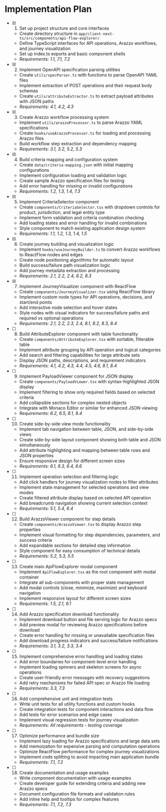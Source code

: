 # Implementation Plan

- [x] 1. Set up project structure and core interfaces

  - Create directory structure in `app/client-next-ts/src/components/api-flow-explorer/`
  - Define TypeScript interfaces for API operations, Arazzo workflows, and journey visualization
  - Set up index.ts exports and basic component shells
  - _Requirements: 1.1, 7.1, 7.2_

- [x] 2. Implement OpenAPI specification parsing utilities

  - Create `utils/specParser.ts` with functions to parse OpenAPI YAML files
  - Implement extraction of POST operations and their request body schemas
  - Create `utils/attributeExtractor.ts` to extract payload attributes with JSON paths
  - _Requirements: 4.1, 4.2, 4.3_

- [x] 3. Create Arazzo workflow processing system

  - Implement `utils/arazzoProcessor.ts` to parse Arazzo YAML specifications
  - Create `hooks/useArazzoProcessor.ts` for loading and processing Arazzo files
  - Build workflow step extraction and dependency mapping
  - _Requirements: 3.1, 3.2, 5.2, 5.3_

- [x] 4. Build criteria mapping and configuration system

  - Create `data/criteria-mapping.json` with initial mapping configurations
  - Implement configuration loading and validation logic
  - Create sample Arazzo specification files for testing
  - Add error handling for missing or invalid configurations
  - _Requirements: 1.2, 1.3, 1.4, 7.3_

- [x] 5. Implement CriteriaSelector component

  - Create `components/CriteriaSelector.tsx` with dropdown controls for product, jurisdiction, and legal entity type
  - Implement form validation and criteria combination checking
  - Add loading states and error handling for invalid combinations
  - Style component to match existing application design system
  - _Requirements: 1.1, 1.2, 1.3, 1.4, 1.5_

- [x] 6. Create journey building and visualization logic

  - Implement `hooks/useJourneyBuilder.ts` to convert Arazzo workflows to ReactFlow nodes and edges
  - Create node positioning algorithms for automatic layout
  - Build success/failure path visualization logic
  - Add journey metadata extraction and processing
  - _Requirements: 2.1, 2.2, 2.4, 8.2, 8.3_

- [x] 7. Implement JourneyVisualizer component with ReactFlow

  - Create `components/JourneyVisualizer.tsx` using ReactFlow library
  - Implement custom node types for API operations, decisions, and start/end points
  - Add interactive node selection and hover states
  - Style nodes with visual indicators for success/failure paths and required vs optional operations
  - _Requirements: 2.1, 2.2, 2.3, 2.4, 8.1, 8.2, 8.3, 8.4_

- [ ] 8. Build AttributeExplorer component with table functionality

  - Create `components/AttributeExplorer.tsx` with sortable, filterable table
  - Implement attribute grouping by API operation and logical categories
  - Add search and filtering capabilities for large attribute sets
  - Display JSON paths, descriptions, and requirement indicators
  - _Requirements: 4.1, 4.2, 4.3, 4.4, 4.5, 4.6, 8.1, 8.4_

- [ ] 9. Implement PayloadViewer component for JSON display

  - Create `components/PayloadViewer.tsx` with syntax-highlighted JSON display
  - Implement filtering to show only required fields based on selected criteria
  - Add collapsible sections for complex nested objects
  - Integrate with Monaco Editor or similar for enhanced JSON viewing
  - _Requirements: 6.2, 6.5, 8.1, 8.4_

- [ ] 10. Create side-by-side view mode functionality

  - Implement tab navigation between table, JSON, and side-by-side views
  - Create side-by-side layout component showing both table and JSON simultaneously
  - Add attribute highlighting and mapping between table rows and JSON properties
  - Ensure responsive design for different screen sizes
  - _Requirements: 6.1, 6.3, 6.4, 6.6_

- [ ] 11. Implement operation selection and filtering logic

  - Add click handlers for journey visualization nodes to filter attributes
  - Implement state management for selected operations and view modes
  - Create filtered attribute display based on selected API operation
  - Add breadcrumb navigation showing current selection context
  - _Requirements: 5.1, 5.4, 6.4_

- [ ] 12. Build ArazzoViewer component for step details

  - Create `components/ArazzoViewer.tsx` to display Arazzo step properties
  - Implement visual formatting for step dependencies, parameters, and success criteria
  - Add expandable sections for detailed step information
  - Style component for easy consumption of technical details
  - _Requirements: 5.2, 5.3, 5.5_

- [ ] 13. Create main ApiFlowExplorer modal component

  - Implement `ApiFlowExplorer.tsx` as the root component with modal container
  - Integrate all sub-components with proper state management
  - Add modal controls (close, minimize, maximize) and keyboard navigation
  - Implement responsive layout for different screen sizes
  - _Requirements: 1.5, 2.1, 6.1_

- [ ] 14. Add Arazzo specification download functionality

  - Implement download button and file serving logic for Arazzo specs
  - Add preview modal for reviewing Arazzo specifications before download
  - Create error handling for missing or unavailable specification files
  - Add download progress indicators and success/failure notifications
  - _Requirements: 3.1, 3.2, 3.3, 3.4_

- [ ] 15. Implement comprehensive error handling and loading states

  - Add error boundaries for component-level error handling
  - Implement loading spinners and skeleton screens for async operations
  - Create user-friendly error messages with recovery suggestions
  - Add retry mechanisms for failed API spec or Arazzo file loading
  - _Requirements: 3.3, 7.3_

- [ ] 16. Add comprehensive unit and integration tests

  - Write unit tests for all utility functions and custom hooks
  - Create integration tests for component interactions and data flow
  - Add tests for error scenarios and edge cases
  - Implement visual regression tests for journey visualization
  - _Requirements: All requirements - testing coverage_

- [ ] 17. Optimize performance and bundle size

  - Implement lazy loading for Arazzo specifications and large data sets
  - Add memoization for expensive parsing and computation operations
  - Optimize ReactFlow performance for complex journey visualizations
  - Implement code splitting to avoid impacting main application bundle
  - _Requirements: 7.1, 7.2_

- [ ] 18. Create documentation and usage examples
  - Write component documentation with usage examples
  - Create developer guide for extending criteria and adding new Arazzo specs
  - Document configuration file formats and validation rules
  - Add inline help and tooltips for complex features
  - _Requirements: 7.1, 7.2, 7.3_
